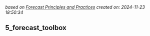 *based on  [Forecast Principles and Practices][1]*
*created on: 2024-11-23 18:50:34*
## 5_forecast_toolbox








[//]: <> (References)
[1]: <https://otexts.com/fpp3/features.html>

[//]: <> (Some snippets)
[//]: # (add an image <img src="" style='height:400px;'>)